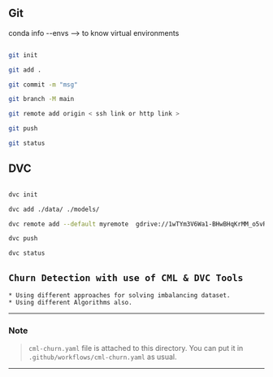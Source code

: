 ## Git

conda info --envs --> to know virtual environments

``` bash

git init

git add .

git commit -m "msg"

git branch -M main

git remote add origin < ssh link or http link >

git push

git status


```

## DVC

``` bash

dvc init

dvc add ./data/ ./models/

dvc remote add --default myremote  gdrive://1wTYm3V6Wa1-BHwBHqKrMM_o5vR1Ay2Zp

dvc push

dvc status

```

## `Churn Detection with use of CML & DVC Tools `
    * Using different approaches for solving imbalancing dataset.
    * Using different Algorithms also.
-------------------
### Note
> `cml-churn.yaml` file is attached to this directory. You can put it in `.github/workflows/cml-churn.yaml` as usual.
------------------------
